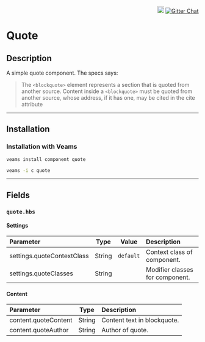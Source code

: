 <p align="right">
<a href="https://badge.fury.io/js/%40veams%2Fcomponent-quote"><img src="https://badge.fury.io/js/%40veams%2Fcomponent-quote.svg" alt="npm version" height="18"></a>
    <a href="https://gitter.im/Sebastian-Fitzner/Veams?utm_source=badge&utm_medium=badge&utm_campaign=pr-badge"><img src="https://badges.gitter.im/Sebastian-Fitzner/Veams.svg" alt="Gitter Chat" /></a>
</p>

# Quote

## Description

A simple quote component. The specs says:

> The `<blockquote>` element represents a section that is quoted from another source.
Content inside a `<blockquote>` must be quoted from another source, whose address, if it has one, may be cited in the cite attribute

-----------

## Installation

### Installation with Veams

```bash
veams install component quote
```
``` bash 
veams -i c quote
```

-----------

## Fields

### `quote.hbs`

#### Settings

| Parameter | Type | Value | Description |
|:--- | :---: |:---: | :--- |
| settings.quoteContextClass | String | `default` | Context class of component. |
| settings.quoteClasses | String | | Modifier classes for component. |

#### Content

| Parameter | Type | Description |
|:--- | :---: | :--- |
| content.quoteContent | String | Content text in blockquote. |
| content.quoteAuthor | String | Author of quote. |
